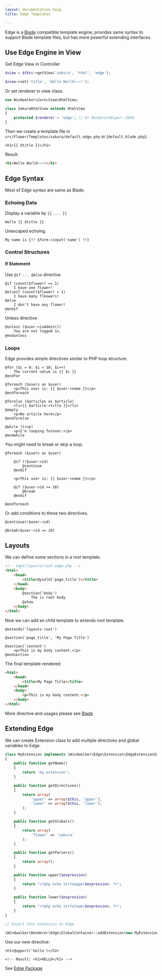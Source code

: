```yaml
---
layout: documentation.twig
title: Edge Templates

---
```


Edge is a [Blade](https://laravel.com/docs/5.1/blade) compatible template engine, provides same syntax to support
Blade template files, but has more powerful extending interfaces.

## Use Edge Engine in View

Get Edge View in Controller

``` php
$view = $this->getView('sakura', 'html', 'edge');

$view->set('title', 'Hello World~~~!');
```

Or set renderer in view class:

``` php
use Windwalker\Core\View\HtmlView;

class SakuraHtmlView extends HtmlView
{
    protected $renderer = 'edge'; // Or RendererHelper::EDGE
}
```

Then we create a template file in `src/Flower/Templates/sakura/default.edge.php` or (`default.blade.php`):

``` blade
<h1>{{ $title }}</h1>
```

Result:

``` html
<h1>Hello World~~~!</h1>
```

## Edge Syntax

Most of Edge syntax are same as Blade.

### Echoing Data

Display a variable by `{{ ... }}`

``` blade
Hello {{ $title }}
```

Unescaped echoing.

``` blade
My name is {!! $form->input('name') !!}
```

### Control Structures

#### If Statement

Use `@if ... @else` directive.

``` blade
@if (count($flower) == 1)
    I have one flower!
@elseif (count($flower) > 1)
    I have many flkowers!
@else
    I don't have any flower!
@endif
```

Unless directive

``` html
@unless ($user->isAdmin())
    You are not logged in.
@endunless
```

### Loops

Edge provides simple directives similar to PHP loop structure.

``` blade
@for ($i = 0; $i < 10; $i++)
    The current value is {{ $i }}
@endfor

@foreach ($users as $user)
    <p>This user is: {{ $user->name }}</p>
@endforeach

@forelse ($articles as $article)
    <li>{{ $article->title }}</li>
@empty
    <p>No article here</p>
@endforelse

@while (true)
    <p>I'm looping forever.</p>
@endwhile
```

You might need to break or skip a loop.

``` blade
@foreach ($users as $user)

    @if (!$user->id)
        @continue
    @endif

    <p>This user is: {{ $user->name }}</p>

    @if ($user->id >= 10)
        @break
    @endif

@endforeach
```

Or add conditions to these two directives.

``` blade
@continue(!$user->id)

@break($user->id >= 10)
```

## Layouts

We can define some sections in a root template.

``` html
<!-- tmpl/layouts/root.edge.php -->
<html>
    <head>
        <title>@yield('page_title')</title>
    </head>
    <body>
        @section('body')
            The is root body
        @show
    </body>
</html>
```

Now we can add an child template to extends root template.

``` blade
@extends('layouts.root')

@section('page_title', 'My Page Title')

@section('content')
    <p>This is my body content.</p>
@endsection
```

The final template rendered:

``` html
<html>
    <head>
        <title>My Page Title</title>
    </head>
    <body>
        <p>This is my body content.</p>
    </body>
</html>
```

More directive and usages please see [Blade](https://laravel.com/docs/5.2/blade#defining-a-layout)

## Extending Edge

We can create Extension class to add multiple directives and global variables to Edge.

``` php
class MyExtension implements \Windwalker\Edge\Extension\EdgeExtensionInterface
{
	public function getName()
	{
		return 'my_extension';
	}

	public function getDirectives()
	{
		return array(
			'upper' => array($this, 'upper'),
			'lower' => array($this, 'lower'),
		);
	}

	public function getGlobals()
	{
		return array(
			'flower' => 'sakura'
		);
	}

	public function getParsers()
	{
		return array();
	}

	public function upper($expression)
	{
		return "<?php echo strtoupper$expression; ?>";
	}

	public function lower($expression)
	{
		return "<?php echo strtolower$expression; ?>";
	}
}

// Inject this extension to Edge

\Windwalker\Renderer\Edge\GlobalContainer::addExtension(new MyExtension[, $name = null]);
```

Use our new directive:

``` blade
<h1>@upport('hello')</h2>

<!-- Result: <h1>HELLO</h1> -->
```

See [Edge Package](https://github.com/ventoviro/windwalker/tree/master/src/Edge)
